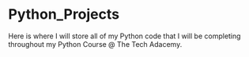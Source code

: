 # Python_Projects
Here is where I will store all of my Python code that I will be completing throughout my Python Course @ The Tech Adacemy.
